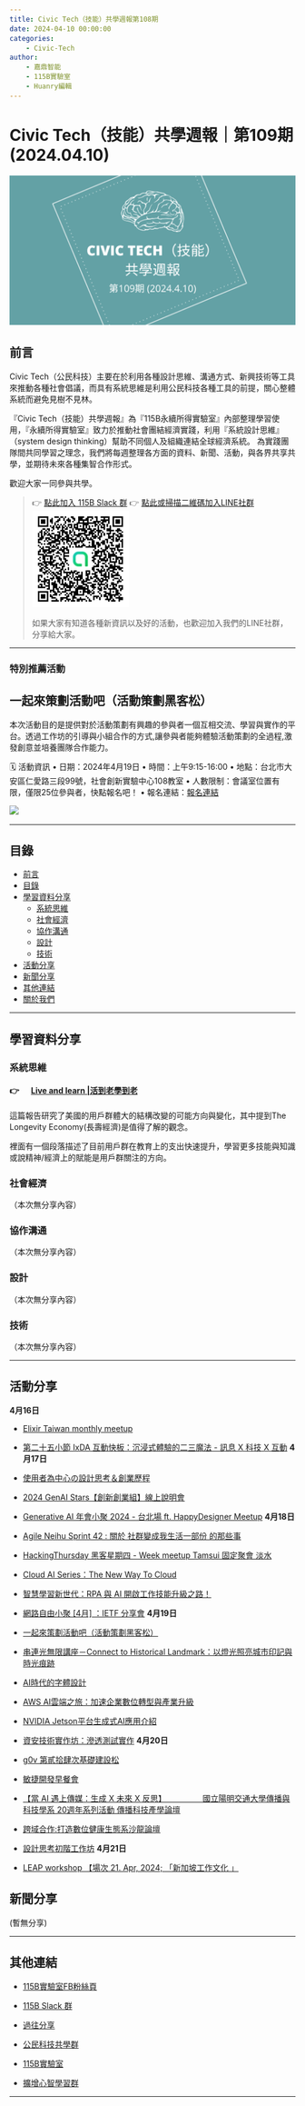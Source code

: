 ```yaml
---
title: Civic Tech（技能）共學週報第108期
date: 2024-04-10 00:00:00
categories:
	- Civic-Tech
author:
	- 嘉鼎智能
	- 115B實驗室
	- Huanry編輯
---
```

# Civic Tech（技能）共學週報｜第109期 (2024.04.10)

![Civic-Tech-109](/img/ct/109.png)

## 前言

Civic Tech（公民科技）主要在於利用各種設計思維、溝通方式、新興技術等工具來推動各種社會倡議，而具有系統思維是利用公民科技各種工具的前提，關心整體系統而避免見樹不見林。

『Civic Tech（技能）共學週報』為『115B永續所得實驗室』內部整理學習使用，『永續所得實驗室』致力於推動社會團結經濟實踐，利用『系統設計思維』（system design thinking）幫助不同個人及組織連結全球經濟系統。
為實踐團隊間共同學習之理念，我們將每週整理各方面的資料、新聞、活動，與各界共享共學，並期待未來各種集智合作形式。

歡迎大家一同參與共學。

>👉  [點此加入 115B Slack 群](https://bit.ly/Slack115b)
>👉  [點此或掃描二維碼加入LINE社群](https://line.me/ti/g2/Dj4AkbdDsY6o4D_CdDUB6Q)
>[![公民科技共學群](/img/產品共學群.jpg)](https://line.me/ti/g2/Dj4AkbdDsY6o4D_CdDUB6Q)
>
>如果大家有知道各種新資訊以及好的活動，也歡迎加入我們的LINE社群，分享給大家。

---
### 特別推薦活動

## 一起來策劃活動吧（活動策劃黑客松）

本次活動目的是提供對於活動策劃有興趣的參與者一個互相交流、學習與實作的平台。透過工作坊的引導與小組合作的方式,讓參與者能夠體驗活動策劃的全過程,激發創意並培養團隊合作能力。

🗓 活動資訊
• 日期：2024年4月19日
• 時間：上午9:15-16:00
• 地點：台北市大安區仁愛路三段99號，社會創新實驗中心108教室
• 人數限制：會議室位置有限，僅限25位參與者，快點報名吧！
• 報名連結：[報名連結](https://www.accupass.com/event/2403250211445291787720)

[![](https://static.accupass.com/eventbanner/2403250509133511061570.jpg)](https://www.accupass.com/event/2403250211445291787720)

---
## 目錄
- [前言](#前言)
- [目錄](#目錄)
- [學習資料分享](#學習資料分享)
	- [系統思維](#系統思維)
	- [社會經濟](#社會經濟)
	- [協作溝通](#協作溝通)
	- [設計](#設計)
	- [技術](#技術)
- [活動分享](#活動分享)
- [新聞分享](#新聞分享)
- [其他連結](#其他連結)
- [關於我們](#關於我們)

---
## 學習資料分享
### 系統思維

#### 👉 &emsp; [Live and learn |活到老學到老](https://medium.com/acis-intellicollective/live-and-learn-%E6%B4%BB%E5%88%B0%E8%80%81%E5%AD%B8%E5%88%B0%E8%80%81-c8c3db916a70)


這篇報告研究了美國的用戶群體大的結構改變的可能方向與變化，其中提到The Longevity Economy(長壽經濟)是值得了解的觀念。

裡面有一個段落描述了目前用戶群在教育上的支出快速提升，學習更多技能與知識或說精神/經濟上的賦能是用戶群關注的方向。

### 社會經濟

（本次無分享內容）

### 協作溝通

（本次無分享內容）

### 設計

（本次無分享內容）

### 技術

（本次無分享內容）

---
## 活動分享

**4月16日**
- [Elixir Taiwan monthly meetup](https://www.meetup.com/elixirtw-taipei/events/300046925/)

- [第二十五小節 IxDA 互動快板：沉浸式體驗的二三魔法 - 訊息 X 科技 X 互動](https://ixda.kktix.cc/events/ixdatw-talk-25)
**4月17日**
- [使用者為中心の設計思考＆創業歷程](https://www.accupass.com/event/2403301326491806759645)

- [2024 GenAI Stars【創新創業組】線上說明會](https://www.accupass.com/event/2403210735332458674370)

- [Generative AI 年會小聚 2024 - 台北場 ft. HappyDesigner Meetup](https://blindegg.kktix.cc/events/apr2024gai)
**4月18日**
- [Agile Neihu Sprint 42 : 關於 社群變成我生活一部份 的那些事](https://agileneihu.kktix.cc/events/community0418)

- [HackingThursday 黑客星期四 - Week meetup Tamsui 固定聚會 淡水](https://www.meetup.com/hackingthursday/events/300089807/)

- [Cloud AI Series：The New Way To Cloud](https://www.accupass.com/event/2403251400062076077660)

- [智慧學習新世代：RPA 與 AI 開啟工作技能升級之路！](https://www.accupass.com/event/2403050136001493380749)

- [網路自由小聚 [4月] ：IETF 分享會](https://ocftw.kktix.cc/events/internetfreedom-april2024)
**4月19日**
- [一起來策劃活動吧（活動策劃黑客松）](https://www.accupass.com/event/2403250211445291787720)

- [串連光無限講座－Connect to Historical Landmark：以燈光照亮城市印記與時光痕跡](https://www.accupass.com/event/2404080606521098309481)

- [AI時代的字體設計](https://www.accupass.com/event/2404020657371601046218)

- [AWS AI雲端之旅：加速企業數位轉型與產業升級](https://www.accupass.com/event/2403280446453847971490)

- [NVIDIA Jetson平台生成式AI應用介紹](https://www.accupass.com/event/2403201441538268083720)

- [資安技術實作坊：滲透測試實作](https://acsiacad.kktix.cc/events/aprworkshop)
**4月20日**
- [g0v 第貳拾肆次基礎建設松](https://g0v-jothon.kktix.cc/events/infrath24n)

- [敏捷開發早餐會](https://wtmtw.kktix.cc/events/0420agilebreakfast)

- [【當 AI 遇上傳媒：生成 X 未來 X 反思】ㅤㅤㅤㅤㅤ國立陽明交通大學傳播與科技學系 20週年系列活動 傳播科技產學論壇](https://www.accupass.com/event/2403270815264421984810)

- [跨域合作:打造數位健康生態系沙龍論壇](https://www.accupass.com/event/2403250712201271688790)

- [設計思考初階工作坊](https://www.accupass.com/event/2403200323241401416437)
**4月21日**
- [LEAP workshop 【場次 21. Apr, 2024; 「新加坡工作文化 」](https://leapworkshop.kktix.cc/events/apr2024)

## 新聞分享

(暫無分享)

---
## 其他連結

- [115B實驗室FB粉絲頁](https://www.facebook.com/%E6%B0%B8%E7%BA%8C%E6%89%80%E5%BE%97%E5%AF%A6%E9%A9%97%E5%AE%A4-102916798609139)

- [115B Slack 群](https://bit.ly/Slack115b)

- [過往分享](/categories/Civic-Tech)

- [公民科技共學群](https://line.me/ti/g2/Dj4AkbdDsY6o4D_CdDUB6Q?utm_source=invitation&utm_medium=link_copy&utm_campaign=default)

- [115B實驗室](https://line.me/ti/g2/asPFU-0w4o9MIRSBdb4gtg?utm_source=invitation&utm_medium=link_copy&utm_campaign=default)

- [擴增心智學習群](https://line.me/ti/g2/asPFU-0w4o9MIRSBdb4gtg?utm_source=invitation&utm_medium=link_copy&utm_campaign=default)

---